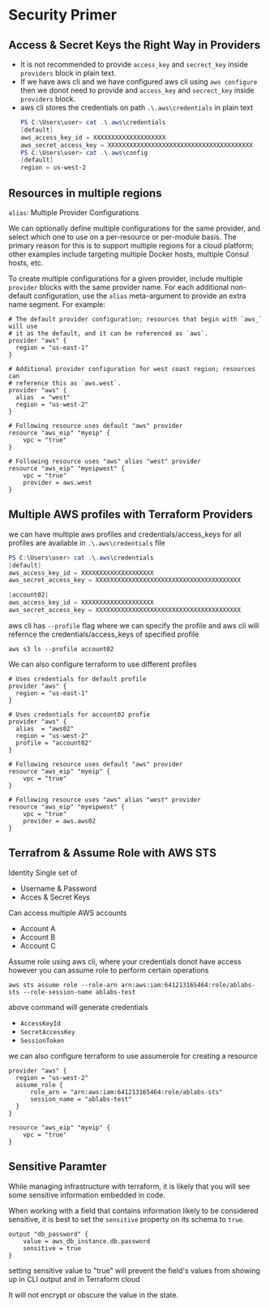 # Security Primer

## Access & Secret Keys the Right Way in Providers

- It is not recommended to provide `access_key` and `secrect_key` inside `providers` block in plain text.
- If we have aws cli and we have configured aws cli using `aws configure` then we donot need to provide and `access_key` and `secrect_key` inside `providers` block.
- aws cli stores the credentials on path `.\.aws\credentials` in plain text
    ```PowerShell
    PS C:\Users\user> cat .\.aws\credentials
    [default]
    aws_access_key_id = XXXXXXXXXXXXXXXXXXXX
    aws_secret_access_key = XXXXXXXXXXXXXXXXXXXXXXXXXXXXXXXXXXXXXXXX
    PS C:\Users\user> cat .\.aws\config
    [default]
    region = us-west-2
    ```

## Resources in multiple regions

`alias`: Multiple Provider Configurations

We can optionally define multiple configurations for the same provider, and select which one to use on a per-resource or per-module basis. The primary reason for this is to support multiple regions for a cloud platform; other examples include targeting multiple Docker hosts, multiple Consul hosts, etc.

To create multiple configurations for a given provider, include multiple `provider` blocks with the same provider name. For each additional non-default configuration, use the `alias` meta-argument to provide an extra name segment. For example:

```
# The default provider configuration; resources that begin with `aws_` will use
# it as the default, and it can be referenced as `aws`.
provider "aws" {
  region = "us-east-1"
}

# Additional provider configuration for west coast region; resources can
# reference this as `aws.west`.
provider "aws" {
  alias  = "west"
  region = "us-west-2"
}

# Following resource uses default "aws" provider 
resource "aws_eip" "myeip" {
    vpc = "true"
}

# Following resource uses "aws" alias "west" provider 
resource "aws_eip" "myeipwest" {
    vpc = "true"
    provider = aws.west
}
```

## Multiple AWS profiles with Terraform Providers

we can have multiple aws profiles and credentials/access_keys  for all profiles are available in `.\.aws\credentials` file

```PowerShell
PS C:\Users\user> cat .\.aws\credentials
[default]
aws_access_key_id = XXXXXXXXXXXXXXXXXXXX
aws_secret_access_key = XXXXXXXXXXXXXXXXXXXXXXXXXXXXXXXXXXXXXXXX

[account02]
aws_access_key_id = XXXXXXXXXXXXXXXXXXXX
aws_secret_access_key = XXXXXXXXXXXXXXXXXXXXXXXXXXXXXXXXXXXXXXXX
```

aws cli has `--profile` flag where we can specify the profile and aws cli will refernce the credentials/access_keys of specified profile

```
aws s3 ls --profile account02
```

We can also configure terraform to use different profiles 

```
# Uses credentials for default profile
provider "aws" {
  region = "us-east-1"
}

# Uses credentials for account02 profie
provider "aws" {
  alias  = "aws02"
  region = "us-west-2"
  profile = "account02"
}

# Following resource uses default "aws" provider 
resource "aws_eip" "myeip" {
    vpc = "true"
}

# Following resource uses "aws" alias "west" provider 
resource "aws_eip" "myeipwest" {
    vpc = "true"
    provider = aws.aws02
}
```

## Terrafrom & Assume Role with AWS STS

Identity
Single set of 
- Username & Password
- Acces & Secret Keys

Can access multiple AWS accounts
- Account A
- Account B
- Account C


Assume role using aws cli, where your credentials donot have access however you can assume role to perform certain operations
```
aws sts assume role --role-arn arn:aws:iam:641213165464:role/ablabs-sts --role-session-name ablabs-test
```
above command will generate credentials 
- `AccessKeyId`
- `SecretAccessKey`
- `SessionToken`

we can also configure terraform to use assumerole for creating a resource
```
provider "aws" {
  region = "us-west-2"
  assume_role {
      role_arn = "arn:aws:iam:641213165464:role/ablabs-sts"
      session_name = "ablabs-test"
  }
}

resource "aws_eip" "myeip" {
    vpc = "true"
}
```

## Sensitive Paramter

While managing infrastructure with terraform, it is likely that you will see some sensitive information embedded in code.

When working with a field that contains information likely to be considered sensitive, it is best to set the `sensitive` property on its schema to `true`.

```
output "db_password" {
    value = aws_db_instance.db.password
    sensitive = true
}
```

setting sensitive value to "true" will prevent the field's values from showing up in CLI output and in Terraform cloud

It will not encrypt or obscure the value in the state. 
